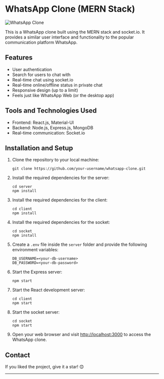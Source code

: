
# WhatsApp Clone (MERN Stack)

![WhatsApp Clone](![image](https://github.com/yash-agrawal03/WhatsApp-Clone/assets/77984203/7983977e-8524-4b56-bdfa-aaf3f474a440)
)

This is a WhatsApp clone built using the MERN stack and socket.io. It provides a similar user interface and functionality to the popular communication platform WhatsApp.

## Features

- User authentication
- Search for users to chat with
- Real-time chat using socket.io
- Real-time online/offline status in private chat
- Responsive design (up to a limit)
- Feels just like WhatsApp Web (or the desktop app)

## Tools and Technologies Used

- Frontend: React.js, Material-UI
- Backend: Node.js, Express.js, MongoDB
- Real-time communication: Socket.io

## Installation and Setup

1. Clone the repository to your local machine:
   ```
   git clone https://github.com/your-username/whatsapp-clone.git
   ```

2. Install the required dependencies for the server:
   ```
   cd server
   npm install
   ```

3. Install the required dependencies for the client:
   ```
   cd client
   npm install
   ```

4. Install the required dependencies for the socket:
   ```
   cd socket
   npm install
   ```

5. Create a `.env` file inside the `server` folder and provide the following environment variables:
   ```
   DB_USERNAME=<your-db-username>
   DB_PASSWORD=<your-db-password>
   ```

6. Start the Express server:
   ```
   npm start
   ```

7. Start the React development server:
   ```
   cd client
   npm start
   ```

8. Start the socket server:
   ```
   cd socket
   npm start
   ```

9. Open your web browser and visit [http://localhost:3000](http://localhost:3000) to access the WhatsApp clone.

## Contact

If you liked the project, give it a star! 😊

---

```
